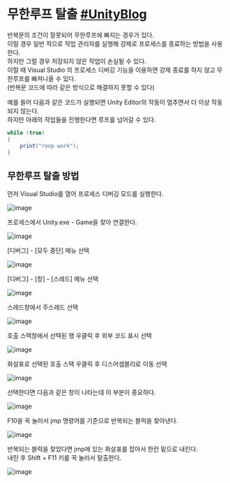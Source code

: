 # 무한루프 탈출 [#UnityBlog](https://blog.unity.com/community/breakout-how-to-stop-an-infinite-loop-in-a-unity-c-script)
반복문의 조건이 잘못되어 무한루프에 빠지는 경우가 있다.  
이럴 경우 일반 적으로 작업 관리자를 실행해 강제로 프로세스를 종료하는 방법을 사용한다.  
하지만 그럴 경우 저장되지 않은 작업이 손실될 수 있다.  
이럴 때 Visual Studio 의 프로세스 디버깅 기능을 이용하면 강제 종료를 하지 않고 무한루프를 빠져나올 수 있다.  
(반복문 코드에 따라 같은 방식으로 해결하지 못할 수 있다)

예를 들어 다음과 같은 코드가 실행되면 Unity Editor의 작동이 멈추면서 더 이상 작동되지 않는다.  
하지만 아래의 작업들을 진행한다면 루프를 넘어갈 수 있다.
``` c#
while (true)
{
    print("roop work");
}
```
## 무한루프 탈출 방법

먼저 Visual Studio를 열어 프로세스 디버깅 모드를 실행한다.

![image](https://user-images.githubusercontent.com/37904040/195285383-4b30901b-f11a-486e-a76c-6409b95c8cdc.png)

프로세스에서 Unity.exe - Game을 찾아 연결한다.

![image](https://user-images.githubusercontent.com/37904040/195285332-4137e597-2f70-441e-a942-91fec018c585.png)

[디버그] - [모두 중단] 메뉴 선택

![image](https://user-images.githubusercontent.com/37904040/195285747-43268ed4-ecaa-4d5a-a3dd-8dca7d717009.png)

[디버그] - [창] - [스레드] 메뉴 선택

![image](https://user-images.githubusercontent.com/37904040/195285540-9081e946-3133-4e88-8a54-fe41bbccf1fc.png)

스레드창에서 주스레드 선택

![image](https://user-images.githubusercontent.com/37904040/195285953-2b76b14d-b885-4d93-b38c-f44c9d38eddf.png)

호출 스택창에서 선택된 행 우클릭 후 외부 코드 표시 선택

![image](https://user-images.githubusercontent.com/37904040/195288876-85fe2b12-5c18-4fa9-8a8d-6a74410a9e0e.png)

화살표로 선택된 호출 스택 우클릭 후 디스어셈블리로 이동 선택

![image](https://user-images.githubusercontent.com/37904040/195289122-5e3cf383-31e8-4873-bd96-38a10d6b9cbd.png)

선택한다면 다음과 같은 창이 나타는데 이 부분이 중요하다.

![image](https://user-images.githubusercontent.com/37904040/195287560-eb29b267-d1ca-4a02-a22c-eed0de58d472.png)

F10을 꾹 눌러서 jmp 명령어를 기준으로 반복되는 블럭을 찾아낸다.

![image](https://user-images.githubusercontent.com/37904040/195293052-a8ace3d5-3552-4a88-8433-00d26c1d4f99.png)

반복되는 블럭을 찾았다면 jmp에 있는 화살표를 잡아서 한칸 밑으로 내린다.  
내린 후 Shift + F11 키를 꾹 눌러서 탈출한다.

![image](https://user-images.githubusercontent.com/37904040/195293071-431467ca-2b66-4476-8576-288d48fb5d51.png)


